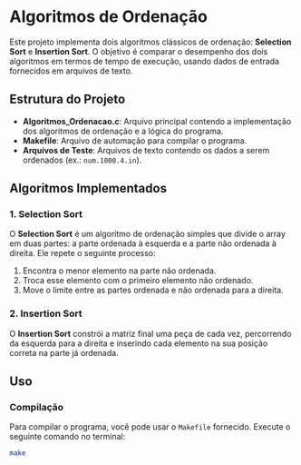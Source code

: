 # Algoritmos de Ordenação

Este projeto implementa dois algoritmos clássicos de ordenação: **Selection Sort** e **Insertion Sort**. O objetivo é comparar o desempenho dos dois algoritmos em termos de tempo de execução, usando dados de entrada fornecidos em arquivos de texto.

## Estrutura do Projeto

- **Algoritmos_Ordenacao.c**: Arquivo principal contendo a implementação dos algoritmos de ordenação e a lógica do programa.
- **Makefile**: Arquivo de automação para compilar o programa.
- **Arquivos de Teste**: Arquivos de texto contendo os dados a serem ordenados (ex.: `num.1000.4.in`).

## Algoritmos Implementados

### 1. Selection Sort

O **Selection Sort** é um algoritmo de ordenação simples que divide o array em duas partes: a parte ordenada à esquerda e a parte não ordenada à direita. Ele repete o seguinte processo:

1. Encontra o menor elemento na parte não ordenada.
2. Troca esse elemento com o primeiro elemento não ordenado.
3. Move o limite entre as partes ordenada e não ordenada para a direita.

### 2. Insertion Sort

O **Insertion Sort** constrói a matriz final uma peça de cada vez, percorrendo da esquerda para a direita e inserindo cada elemento na sua posição correta na parte já ordenada.

## Uso

### Compilação

Para compilar o programa, você pode usar o `Makefile` fornecido. Execute o seguinte comando no terminal:

```bash
make
